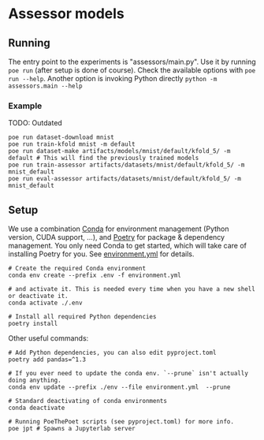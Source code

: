 # Assessor models

## Running

The entry point to the experiments is "assessors/main.py". Use it by running `poe run` (after setup is done of course). Check the available options with `poe run --help`.
Another option is invoking Python directly `python -m assessors.main --help`

### Example

TODO: Outdated

```shell
poe run dataset-download mnist
poe run train-kfold mnist -m default
poe run dataset-make artifacts/models/mnist/default/kfold_5/ -m default # This will find the previously trained models
poe run train-assessor artifacts/datasets/mnist/default/kfold_5/ -m mnist_default
poe run eval-assessor artifacts/datasets/mnist/default/kfold_5/ -m mnist_default
```

## Setup

We use a combination [Conda](https://docs.conda.io/projects/conda/en/latest/user-guide/install/) for environment management (Python version, CUDA support, ...), and [Poetry](https://python-poetry.org/) for package & dependency management. You only need Conda to get started, which will take care of installing Poetry for you. See [environment.yml](./environment.yml) for details.

```shell
# Create the required Conda environment
conda env create --prefix .env -f environment.yml

# and activate it. This is needed every time when you have a new shell or deactivate it.
conda activate ./.env

# Install all required Python dependencies
poetry install
```

Other useful commands:

```shell
# Add Python dependencies, you can also edit pyproject.toml
poetry add pandas=^1.3

# If you ever need to update the conda env. `--prune` isn't actually doing anything.
conda env update --prefix ./env --file environment.yml  --prune

# Standard deactivating of conda environments
conda deactivate

# Running PoeThePoet scripts (see pyproject.toml) for more info.
poe jpt # Spawns a Jupyterlab server
```
